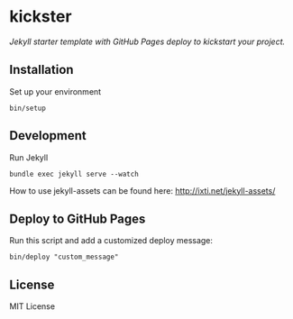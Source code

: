 kickster
========

*Jekyll starter template with GitHub Pages deploy to kickstart your project.*

## Installation

Set up your environment

    bin/setup

## Development

Run Jekyll

    bundle exec jekyll serve --watch

How to use jekyll-assets can be found here: http://ixti.net/jekyll-assets/

## Deploy to GitHub Pages

Run this script and add a customized deploy message:

    bin/deploy "custom_message"

## License

MIT License
